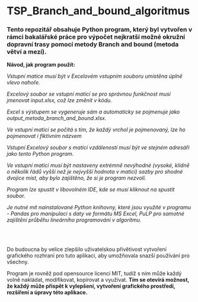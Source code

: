 # TSP_Branch_and_bound_algoritmus
<h3>Tento repozitář obsahuje Python program, který byl vytvořen v rámci bakalářské práce pro výpočet nejkratší možné okružní dopravní trasy pomocí metody Branch and bound (metoda větví a mezí).</h3>

<b>Návod, jak program použít:</b> <br>
   <em> <p>Vstupní matice musí být v Excelovém vstupním souboru umístěna úplně vlevo nahoře.</p>
    <p>Excelový soubor se vstupní maticí se pro správnou funkčnost musí jmenovat input.xlsx, což lze změnit v kódu.</p>
    <p>Excel s výstupem se vygeneruje sám a automaticky se pojmenuje jako output_metoda_branch_and_bound.xlsx.</p>
    <p>Ve vstupní matici se počítá s tím, že každý vrchol je pojmenovaný, lze ho pojmenovat i fiktivním názvem</p>
    <p>Vstupní Excelový soubor s maticí vzdáleností musí být ve stejném adresáři jako tento Python program.</p>
    <p>Ve vstupní matici musí být nastaveny extrémně nevýhodné (vysoké, klidně o několik řádů vyšší než je nejvyšší hodnota v matici) sazby pro shodné dvojice míst, aby bylo zajištěno, že si je program nezvolí.</p>
    <p>Program lze spustit v libovolném IDE, kde se musí kliknout na spustit soubor.</p>
    <p>Je nutné mít nainstalované Python knihovny, které jsou využité v programu - Pandas pro manipulaci s daty ve formátu MS Excel, PuLP pro samotné zajištění průběhu lineárního programování v algoritmu.</p> </em>
    <br>
    <br>
    <p>Do budoucna by velice zlepšilo uživatelskou přivětivost vytvoření grafického rozhraní pro tuto aplikaci, aby umožňovala snazší používání pro všechny.</p>
    <p>Program je rovněž pod opensource licencí MIT, tudíž s ním může každý volně nakládat, modifikovat, kopírovat a využívat. <b>Tím se otevírá možnost, že každý může přispět k vylepšení, vytvoření grafického prostředí, rozšíření a úpravy této aplikace.</b></p>
